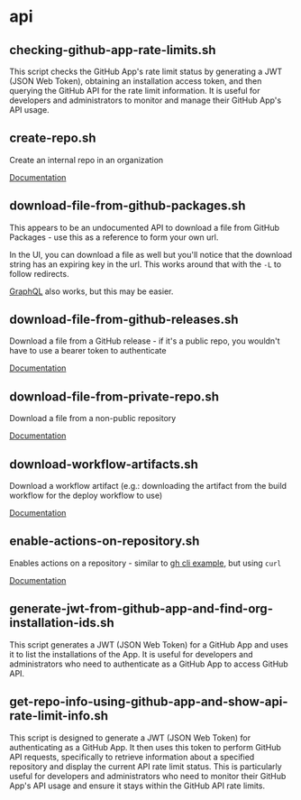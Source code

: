 # api

## checking-github-app-rate-limits.sh

This script checks the GitHub App's rate limit status by generating a JWT (JSON Web Token), obtaining an installation access token, and then querying the GitHub API for the rate limit information. It is useful for developers and administrators to monitor and manage their GitHub App's API usage.

## create-repo.sh

Create an internal repo in an organization

[Documentation](https://docs.github.com/en/rest/reference/repos#create-an-organization-repository)

## download-file-from-github-packages.sh

This appears to be an undocumented API to download a file from GitHub Packages - use this as a reference to form your own url.

In the UI, you can download a file as well but you'll notice that the download string has an expiring key in the url. This works around that with the `-L` to follow redirects.

[GraphQL](https://github.com/joshjohanning/github-misc-scripts/tree/main/graphql#download-latest-package-from-github-packagessh) also works, but this may be easier.

## download-file-from-github-releases.sh

Download a file from a GitHub release - if it's a public repo, you wouldn't have to use a bearer token to authenticate

[Documentation](https://docs.github.com/en/rest/reference/releases)

## download-file-from-private-repo.sh

Download a file from a non-public repository

[Documentation](https://docs.github.com/en/rest/reference/repos#get-repository-content)

## download-workflow-artifacts.sh

Download a workflow artifact (e.g.: downloading the artifact from the build workflow for the deploy workflow to use)

[Documentation](https://docs.github.com/en/rest/reference/actions#download-an-artifact)

## enable-actions-on-repository.sh

Enables actions on a repository - similar to [gh cli example](./../api/enable-actions-on-repository.sh), but using `curl`

[Documentation](https://docs.github.com/en/rest/reference/actions#set-github-actions-permissions-for-a-repository)

## generate-jwt-from-github-app-and-find-org-installation-ids.sh

This script generates a JWT (JSON Web Token) for a GitHub App and uses it to list the installations of the App. It is useful for developers and administrators who need to authenticate as a GitHub App to access GitHub API.

## get-repo-info-using-github-app-and-show-api-rate-limit-info.sh

This script is designed to generate a JWT (JSON Web Token) for authenticating as a GitHub App. It then uses this token to perform GitHub API requests, specifically to retrieve information about a specified repository 
and display the current API rate limit status. This is particularly useful for developers and administrators who need to monitor their GitHub App's API usage and ensure it stays within the GitHub API rate limits.